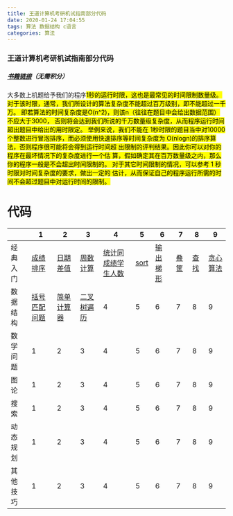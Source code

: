 ```yaml
---
title: 王道计算机考研机试指南部分代码
date: 2020-01-24 17:04:55
tags: 算法 数据结构 c语言
categories: 算法
---
```

<meta name="referrer" content="no-referrer" />


### 王道计算机考研机试指南部分代码
##### [书籍链接](https://download.csdn.net/download/freedom1523646952/12130757)（无需积分）


大多数上机题给予我们的程序<mark>1秒<mark>的运行时限，这也是最常见的时间限制数量级。
对于该时限，通常，我们所设计的算法复杂度不能超过<mark>百万级别，即不能超过一千万。</mark>
即若算法的时间复杂度是O(n^2)，则该n（往往在题目中会给出数据范围）不应大于3000，
否则将会达到我们所说的千万数量级复杂度，从而程序运行时间超出题目中给出的用时限定。
举例来说，我们不能在 1秒时限的题目当中对10000个整数进行冒泡排序，而必须使用快速排序等时间复杂度为 O(nlogn)的排序算法，否则程序很可能将会得到运行时间超
出限制的评判结果。因此你可以对你的程序在最坏情况下的复杂度进行一个估
算，<mark>假如确定其在百万数量级之内，那么你的程序一般是不会超出时间限制的。</mark>
对于其它时间限制的情况，可以参考 1 秒时限对时间复杂度的要求，做出一定的
估计，从而保证自己的程序运行所需的时间不会超过题目中对运行时间的限制。

# 代码

| | 1| 2| 3|4| 5|6 |7 |8|9|
|--|--|--|--|--|--|--|--|--|--|
|经典入门| [成绩排序](https://blog.csdn.net/freedom1523646952/article/details/104174127)| [日期差值](https://blog.csdn.net/freedom1523646952/article/details/104174189)| [周数计算](https://blog.csdn.net/freedom1523646952/article/details/104174227)|[统计同成绩学生人数](https://blog.csdn.net/freedom1523646952/article/details/104174261)| [sort](https://blog.csdn.net/freedom1523646952/article/details/104174354)|[输出梯形](https://blog.csdn.net/freedom1523646952/article/details/104174382) |[叠筐](https://blog.csdn.net/freedom1523646952/article/details/104174631) |[查找](https://blog.csdn.net/freedom1523646952/article/details/104174715)|[贪心算法](https://blog.csdn.net/freedom1523646952/article/details/104174747)|
|数据结构 | [括号匹配问题](https://blog.csdn.net/freedom1523646952/article/details/104174774)| [简单计算器](https://blog.csdn.net/freedom1523646952/article/details/104174802)| [二叉树遍历](https://blog.csdn.net/freedom1523646952/article/details/104889029)|4| 5|6 |7 |8|9|
|数学问题 | 1| 2| 3|4| 5|6 |7 |8|9|
|图论 | 1| 2| 3|4| 5|6 |7 |8|9|
|搜索 | 1| 2| 3|4| 5|6 |7 |8|9|
|动态规划 | 1| 2| 3|4| 5|6 |7 |8|9|
| 其他技巧| 1| 2| 3|4| 5|6 |7 |8|9|









